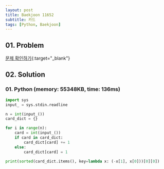 ```yaml
---
layout: post
title: Baekjoon 11652
subtitle: 카드
tags: [Python, Baekjoon]
---
```


## 01. Problem

[문제 확인하기](https://www.acmicpc.net/problem/11652){:target="_blank"}

## 02. Solution

### 01. Python (memory: 55348KB, time: 136ms)

```Python
import sys
input_ = sys.stdin.readline

n = int(input_())
card_dict = {}

for i in range(n):
    card = int(input_())
    if card in card_dict:
        card_dict[card] += 1
    else:
        card_dict[card] = 1

print(sorted(card_dict.items(), key=lambda x: (-x[1], x[0]))[0][0])
```
